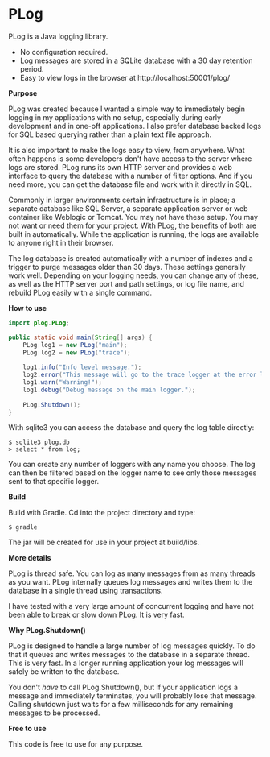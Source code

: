 # PLog

PLog is a Java logging library.

- No configuration required.
- Log messages are stored in a SQLite database with a 30 day retention period.
- Easy to view logs in the browser at http://localhost:50001/plog/

**Purpose**

PLog was created because I wanted a simple way to immediately begin logging in my applications with no setup, especially during early development and in one-off applications. I also prefer database backed logs for SQL based querying rather than a plain text file approach.

It is also important to make the logs easy to view, from anywhere. What often happens is some developers don't have access to the server where logs are stored. PLog runs its own HTTP server and provides a web interface to query the database with a number of filter options. And if you need more, you can get the database file and work with it directly in SQL.

Commonly in larger environments certain infrastructure is in place; a separate database like SQL Server, a separate application server or web container like Weblogic or Tomcat. You may not have these setup. You may not want or need them for your project. With PLog, the benefits of both are built in automatically. While the application is running, the logs are available to anyone right in their browser.

The log database is created automatically with a number of indexes and a trigger to purge messages older than 30 days. These settings generally work well. Depending on your logging needs, you can change any of these, as well as the HTTP server port and path settings, or log file name, and rebuild PLog easily with a single command.

**How to use**

```java
import plog.PLog;

public static void main(String[] args) {
    PLog log1 = new PLog("main");
    PLog log2 = new PLog("trace");
    
    log1.info("Info level message.");
    log2.error("This message will go to the trace logger at the error log level.");
    log1.warn("Warning!");
    log1.debug("Debug message on the main logger.");
    
    PLog.Shutdown();
}
```

With sqlite3 you can access the database and query the log table directly:

```
$ sqlite3 plog.db
> select * from log;
```

You can create any number of loggers with any name you choose. The log can then be filtered based on the logger name to see only those messages sent to that specific logger.

**Build**

Build with Gradle. Cd into the project directory and type:

```
$ gradle
```

The jar will be created for use in your project at build/libs.

**More details**

PLog is thread safe. You can log as many messages from as many threads as you want. PLog internally queues log messages and writes them to the database in a single thread using transactions.

I have tested with a very large amount of concurrent logging and have not been able to break or slow down PLog. It is very fast.

**Why PLog.Shutdown()**

PLog is designed to handle a large number of log messages quickly. To do that it queues and writes messages to the database in a separate thread. This is very fast.
In a longer running application your log messages will safely be written to the database.

You don't *have* to call PLog.Shutdown(), but if your application logs a message and immediately terminates, you will probably lose that message. Calling shutdown just waits for a few milliseconds for any remaining messages to be processed.

**Free to use**

This code is free to use for any purpose.

